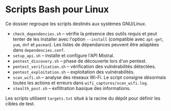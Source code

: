 # Scripts Bash pour Linux

Ce dossier regroupe les scripts destinés aux systèmes GNU/Linux.

- `check_dependencies.sh` – vérifie la présence des outils requis et peut tenter de les installer avec l'option `--install` (compatible avec `apt-get`, `yum`, `dnf` et `pacman`). Les listes de dépendances peuvent être adaptées dans `dependencies.conf`.
- `setup_api.sh` – installe et configure l'API Mistral.
- `pentest_discovery.sh` – phase de découverte lors d'un pentest.
- `pentest_verification.sh` – vérification des vulnérabilités détectées.
- `pentest_exploitation.sh` – exploitation des vulnérabilités.
- `scan_wifi.sh` – analyse des réseaux Wi-Fi.
  Le script consigne désormais toutes les actions et erreurs dans `wifi_captures/scan_wifi.log`.
- `stealth_post.sh` – exfiltration basique des informations.

Les scripts utilisent `targets.txt` situé à la racine du dépôt pour définir les cibles de test.
